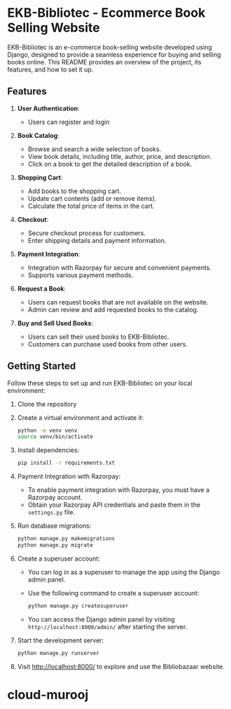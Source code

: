 # EKB-Bibliotec - Ecommerce Book Selling Website

EKB-Bibliotec is an e-commerce book-selling website developed using Django, designed to provide a seamless experience for buying and selling books online. This README provides an overview of the project, its features, and how to set it up.

## Features

1. **User Authentication**:
   - Users can register and login

2. **Book Catalog**:
   - Browse and search a wide selection of books.
   - View book details, including title, author, price, and description.
   - Click on a book to get the detailed description of a book.

3. **Shopping Cart**:
   - Add books to the shopping cart.
   - Update cart contents (add or remove items).
   - Calculate the total price of items in the cart.

4. **Checkout**:
   - Secure checkout process for customers.
   - Enter shipping details and payment information.

5. **Payment Integration**:
   - Integration with Razorpay for secure and convenient payments.
   - Supports various payment methods.

6. **Request a Book**:
   - Users can request books that are not available on the website.
   - Admin can review and add requested books to the catalog.

7. **Buy and Sell Used Books**:
   - Users can sell their used books to EKB-Bibliotec.
   - Customers can purchase used books from other users.

## Getting Started

Follow these steps to set up and run EKB-Bibliotec on your local environment:

1. Clone the repository

2. Create a virtual environment and activate it:

   ```bash
   python -m venv venv
   source venv/bin/activate
   ```

3. Install dependencies:

   ```bash
   pip install -r requirements.txt
   ```

4. Payment Integration with Razorpay:
   - To enable payment integration with Razorpay, you must have a Razorpay account.
   - Obtain your Razorpay API credentials and paste them in the `settings.py` file.

5. Run database migrations:

   ```bash
   python manage.py makemigrations
   python manage.py migrate
   ```

6. Create a superuser account:
   - You can log in as a superuser to manage the app using the Django admin panel.
   - Use the following command to create a superuser account:

     ```bash
     python manage.py createsuperuser
     ```

   - You can access the Django admin panel by visiting `http://localhost:8000/admin/` after starting the server.

7. Start the development server:

   ```bash
   python manage.py runserver
   ```

8. Visit [http://localhost:8000/](http://localhost:8000/) to explore and use the Bibliobazaar website.
# cloud-murooj
